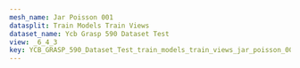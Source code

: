 ```yaml
---
mesh_name: Jar Poisson 001
datasplit: Train Models Train Views
dataset_name: Ycb Grasp 590 Dataset Test
view: _6_4_3
key: YCB_GRASP_590_Dataset_Test_train_models_train_views_jar_poisson_001__6_4_3
---
```

